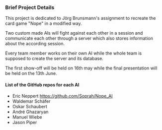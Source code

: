 ### Brief Project Details

This project is dedicated to Jörg Brunsmann's assignment to recreate the card game "Nope" in a modified way. 

Two custom made AIs will fight against each other in a session and communicate each other through a server which also stores information about the according session.

Every team member works on their own AI while the whole team is supposed to create the server and its database.

The first show-off will be held on 16th may while the final presentation will be held on the 13th June.

#### List of the GitHub repos for each AI
- Eric Neppert
https://github.com/Soprah/Nope_AI
- Waldemar Schäfer
- Oskar Schaubert
- André Ghazaryan
- Manuel Wiebe
- Jason Piper
